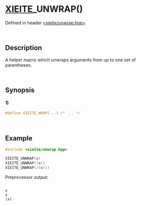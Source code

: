 # [XIEITE](../../macros.md)\_UNWRAP\(\)
Defined in header [<xieite/unwrap.hpp>](../../../include/xieite/unwrap.hpp)

&nbsp;

## Description
A helper macro which unwraps arguments from up to one set of parentheses.

&nbsp;

## Synopsis
#### 1)
```cpp
#define XIEITE_WRAP(...) /* ... */
```

&nbsp;

## Example
```cpp
#include <xieite/unwrap.hpp>

XIEITE_UNWRAP(x)
XIEITE_UNWRAP((x))
XIEITE_UNWRAP(((x)))
```
Preprocessor output:
```

x
x
(x)
```
